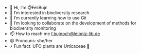 - 👋 Hi, I’m @FeliBujn
- 👀 I’m interested in biodiversity research
- 🌱 I’m currently learning how to use Git
- 💞️ I’m looking to collaborate on the development of methods for biodiversity monitoring
- 📫 How to reach me f.bujnoch@leibniz-lib.de
- 😄 Pronouns: she/her
- ⚡ Fun fact: UFO plants are Urticaceae 🌱

<!---
FeliBujn/FeliBujn is a ✨ special ✨ repository because its `README.md` (this file) appears on your GitHub profile.
You can click the Preview link to take a look at your changes.
--->
